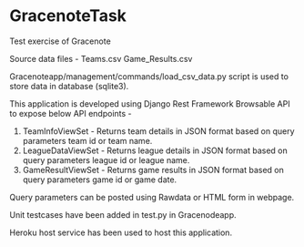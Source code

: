 # GracenoteTask
Test exercise of Gracenote

Source data files  -
 Teams.csv
 Game_Results.csv

Gracenoteapp/management/commands/load_csv_data.py script is used to store data in database (sqlite3).

This application is developed using Django Rest Framework Browsable API to expose below API endpoints - 
 1. TeamInfoViewSet  - Returns team details in JSON format based on query parameters team id or team name.
 2. LeagueDataViewSet - Returns league details in JSON format based on query parameters league id or league name.
 3. GameResultViewSet - Returns game results in JSON format based on query parameters game id or game date.

Query parameters can be posted using Rawdata or HTML form in webpage.

Unit testcases have been added in test.py in Gracenodeapp.

Heroku host service has been used to host this application.

